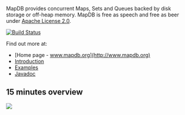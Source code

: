 MapDB provides concurrent Maps, Sets and Queues backed by disk storage or off-heap memory.
MapDB is free as speech and free as beer under
[Apache License 2.0](https://github.com/jankotek/MapDB/blob/master/doc/license.txt).

[![Build Status](https://travis-ci.org/jankotek/mapdb.svg?branch=master)](https://travis-ci.org/jankotek/mapdb)

Find out more at:
  * [Home page - www.mapdb.org](http://www.mapdb.org)
  * [Introduction](http://www.mapdb.org/doc/getting-started.html)
  * [Examples](https://github.com/jankotek/MapDB/tree/master/src/test/java/examples)
  * [Javadoc](http://www.mapdb.org/apidocs/index.html)


15 minutes overview
------------
<a href="http://youtu.be/_KGDwwEP5js"><img src="https://img.youtube.com/vi/_KGDwwEP5js/0.jpg"/></a>







